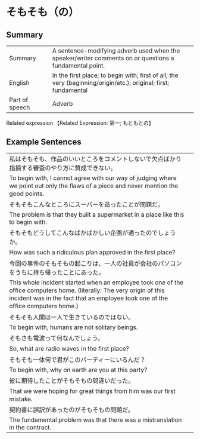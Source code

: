 # そもそも（の）

## Summary

<table><tr>   <td>Summary<td>   <td>A sentence-modifying adverb used when the speaker/writer comments on or questions a fundamental point.</td><tr><tr>   <td>English<td>   <td>In the first place; to begin with; first of all; the very (beginning/origin/etc.); original; first; fundamental</td><tr><tr>   <td>Part of speech<td>   <td>Adverb</td><tr></table><tr>   <td>Related expression<td>   <td>【Related Expression: 第一; もともとの】</td><tr></table></table>

## Example Sentences

<table><tr><td>私はそもそも、作品のいいところをコメントしないで欠点ばかり指摘する審査のやり方に賛成できない。<td><tr><tr><td>To begin with, I cannot agree with our way of judging where we point out only the ﬂaws of a piece and never mention the good points.<td><tr><tr><td>そもそもこんなところにスーパーを造ったことが問題だ。<td><tr><tr><td>The problem is that they built a supermarket in a place like this to begin with.<td><tr><tr><td>そもそもどうしてこんなばかばかしい企画が通ったのでしょうか。<td><tr><tr><td>How was such a ridiculous plan approved in the ﬁrst place?<td><tr><tr><td>今回の事件のそもそもの起こりは、一人の社員が会社のパソコンをうちに持ち帰ったことにあった。<td><tr><tr><td>This whole incident started when an employee took one of the ofﬁce computers home. (literally: The very origin of this incident was in the fact that an employee took one of the ofﬁce computers home.)<td><tr><tr><td>そもそも人間は一人で生きているのではない。<td><tr><tr><td>To begin with, humans are not solitary beings.<td><tr><tr><td>そもさも電波って何なんでしょう。<td><tr><tr><td>So, what are radio waves in the ﬁrst place?<td><tr><tr><td>そもそも一体何で君がこのパーティーにいるんだ？<td><tr><tr><td>To begin with, why on earth are you at this party?<td><tr><tr><td>彼に期待したことがそもそもの間違いだった。<td><tr><tr><td>That we were hoping for great things from him was our ﬁrst mistake.<td><tr><tr><td>契約書に誤訳があったのがそもそもの問題だ。<td><tr><tr><td>The fundamental problem was that there was a mistranslation in the contract.<td><tr></table>

